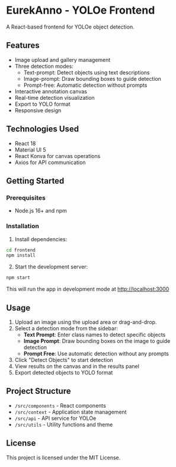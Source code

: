# EurekAnno - YOLOe Frontend

A React-based frontend for YOLOe object detection.

## Features

- Image upload and gallery management
- Three detection modes:
  - Text-prompt: Detect objects using text descriptions
  - Image-prompt: Draw bounding boxes to guide detection
  - Prompt-free: Automatic detection without prompts
- Interactive annotation canvas
- Real-time detection visualization
- Export to YOLO format
- Responsive design

## Technologies Used

- React 18
- Material UI 5
- React Konva for canvas operations
- Axios for API communication

## Getting Started

### Prerequisites

- Node.js 16+ and npm

### Installation

1. Install dependencies:

```bash
cd frontend
npm install
```

2. Start the development server:

```bash
npm start
```

This will run the app in development mode at [http://localhost:3000](http://localhost:3000)

## Usage

1. Upload an image using the upload area or drag-and-drop.
2. Select a detection mode from the sidebar:
   - **Text Prompt**: Enter class names to detect specific objects
   - **Image Prompt**: Draw bounding boxes on the image to guide detection
   - **Prompt Free**: Use automatic detection without any prompts
3. Click "Detect Objects" to start detection
4. View results on the canvas and in the results panel
5. Export detected objects to YOLO format

## Project Structure

- `/src/components` - React components
- `/src/context` - Application state management
- `/src/api` - API service for YOLOe
- `/src/utils` - Utility functions and theme

## License

This project is licensed under the MIT License. 
